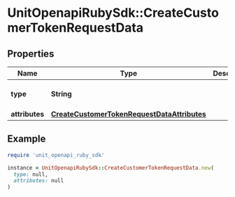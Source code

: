 # UnitOpenapiRubySdk::CreateCustomerTokenRequestData

## Properties

| Name | Type | Description | Notes |
| ---- | ---- | ----------- | ----- |
| **type** | **String** |  | [optional][default to &#39;customerToken&#39;] |
| **attributes** | [**CreateCustomerTokenRequestDataAttributes**](CreateCustomerTokenRequestDataAttributes.md) |  | [optional] |

## Example

```ruby
require 'unit_openapi_ruby_sdk'

instance = UnitOpenapiRubySdk::CreateCustomerTokenRequestData.new(
  type: null,
  attributes: null
)
```

